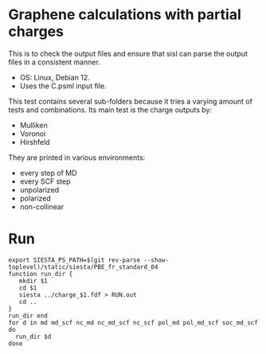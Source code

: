 # Graphene calculations with partial charges

This is to check the output files and ensure that sisl
can parse the output files in a consistent manner.

- OS:
  Linux, Debian 12.
- Uses the C.psml input file.

This test contains several sub-folders because
it tries a varying amount of tests and combinations.
Its main test is the charge outputs by:
- Mulliken
- Voronoi
- Hirshfeld

They are printed in various environments:
- every step of MD
- every SCF step
- unpolarized
- polarized
- non-collinear

# Run

```shell
export SIESTA_PS_PATH=$(git rev-parse --show-toplevel)/static/siesta/PBE_fr_standard_04
function run_dir {
   mkdir $1
   cd $1
   siesta ../charge_$1.fdf > RUN.out
   cd ..
}
run_dir end
for d in md md_scf nc_md nc_md_scf nc_scf pol_md pol_md_scf soc_md_scf
do
  run_dir $d
done
```
